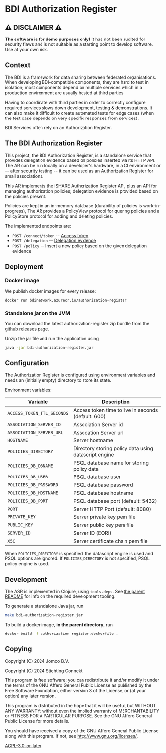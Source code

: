 <!--
SPDX-FileCopyrightText: 2024 Jomco B.V.
SPDX-FileCopyrightText: 2024 Stichting Connekt
SPDX-FileContributor: Joost Diepenmaat <joost@jomco.nl>
SPDX-FileContributor: Remco van 't Veer <remco@jomco.nl>

SPDX-License-Identifier: AGPL-3.0-or-later
-->

# BDI Authorization Register

## ⚠ DISCLAIMER ⚠

**The software is for demo purposes only!**  It has not been audited
for security flaws and is not suitable as a starting point to develop
software.  Use at your own risk.

## Context

The BDI is a framework for data sharing between federated
organisations. When developing BDI-compatible components, they are
hard to test in isolation; most components depend on multiple services
which in a production environment are usually hosted at third parties.

Having to coordinate with third parties in order to correctly
configure required services slows down development, testing &
demonstrations. It can also make it difficult to create automated
tests for edge cases (when the test case depends on very specific
responses from services).

BDI Services often rely on an Authorization Register.

## The BDI Authorization Register

This project, the BDI Authorization Register, is a standalone service
that provides delegation evidence based on policies inserted via its
HTTP API.  The AR can be run locally on a developer's hardware, in a
CI environment or -- after security testing -- it can be used as an
Authorization Register for small associations.

This AR implements the iSHARE Authorization Register API, plus an API
for managing authorization policies; delegation evidence is provided
based on the policies present.

Policies are kept in an in-memory database (durability of policies is
work-in-progress), The AR provides a PolicyView protocol for quering
policies and a PolicyStore protocol for adding and deleting policies.

The implemented endpoints are:

- `POST /connect/token` -- [Access token](https://dev.ishare.eu/ishare-satellite-role/access-token-m2m)
- `POST /delegation` -- [Delegation evidence](https://dev.ishare.eu/authorisation-registry-role/delegation-endpoint)
- `POST /policy` -- Insert a new policy based on the given delegation evidence

## Deployment

### Docker image

We publish docker images for every release:

```sh
docker run bdinetwork.azurecr.io/authorization-register
```

### Standalone jar on the JVM

You can download the latest authorization-register zip bundle from the
[github releases
page](https://github.com/Basic-Data-Infrastructure/bdi-stack/releases).

Unzip the jar file and run the application using 

```sh
java -jar bdi-authorization-register.jar
```

## Configuration

The Authorization Register is configured using environment variables and
needs an (initially empty) directory to store its state.

Environment variables:

|Variable                  |Description
|--------------------------|---------------------------------------------------
|`ACCESS_TOKEN_TTL_SECONDS`|Access token time to live in seconds (default: 600)
|`ASSOCIATION_SERVER_ID`   |Association Server id
|`ASSOCIATION_SERVER_URL`  |Assocation Server url
|`HOSTNAME`                |Server hostname
|`POLICIES_DIRECTORY`      |Directory storing policy data using datascript engine
|`POLICIES_DB_DBNAME`      |PSQL database name for storing policy data
|`POLICIES_DB_USER`        |PSQL database user
|`POLICIES_DB_PASSWORD`    |PSQL database password
|`POLICIES_DB_HOSTNAME`    |PSQL database hostname
|`POLICIES_DB_PORT`        |PSQL database port (default: 5432)
|`PORT`                    |Server HTTP Port (default: 8080)
|`PRIVATE_KEY`             |Server private key pem file
|`PUBLIC_KEY`              |Server public key pem file
|`SERVER_ID`               |Server ID (EORI)
|`X5C`                     |Server certificate chain pem file

When `POLICIES_DIRECTORY` is specified, the datascript engine is used
and PSQL options are ignored. If `POLICIES_DIRECTORY` is not
specified, PSQL policy engine is used.

## Development

The ASR is implemented in Clojure, using `tools.deps`. See [the parent
README](../README.md) for info on the required development tooling.

To generate a standalone Java jar, run

```sh
make bdi-authorization-register.jar
```

To build a docker image, **in the parent directory**, run

```sh
docker build -f authorization-register.dockerfile .
```

## Copying

Copyright (C) 2024 Jomco B.V.

Copyright (C) 2024 Stichting Connekt

This program is free software: you can redistribute it and/or modify
it under the terms of the GNU Affero General Public License as
published by the Free Software Foundation, either version 3 of the
License, or (at your option) any later version.

This program is distributed in the hope that it will be useful, but
WITHOUT ANY WARRANTY; without even the implied warranty of
MERCHANTABILITY or FITNESS FOR A PARTICULAR PURPOSE.  See the GNU
Affero General Public License for more details.

You should have received a copy of the GNU Affero General Public
License along with this program.  If not, see
<http://www.gnu.org/licenses/>.


[AGPL-3.0-or-later](LICENSES/AGPL-3.0-or-later.txt)
